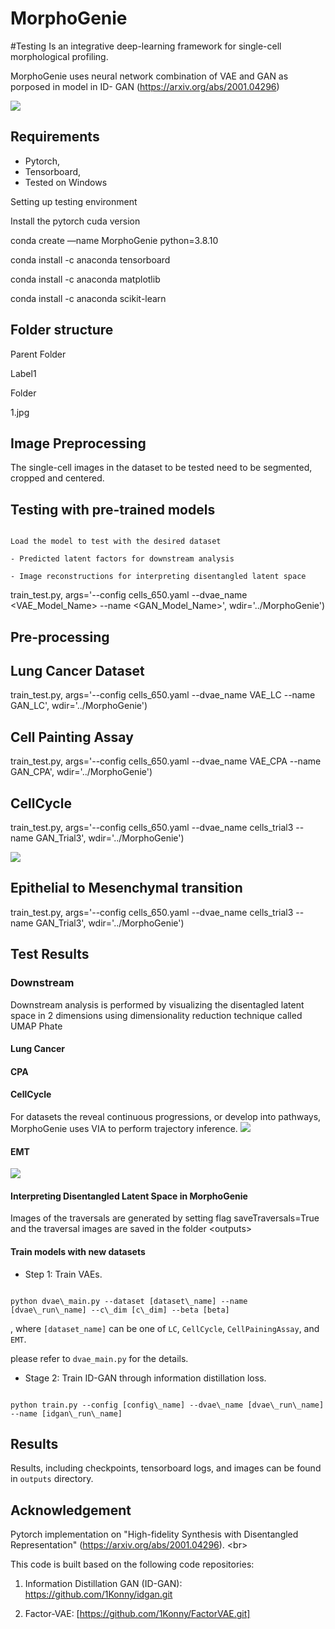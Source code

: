 # MorphoGenie
#Testing
Is an integrative deep-learning framework for single-cell morphological profiling.

MorphoGenie uses neural network combination of VAE and GAN as porposed in model in ID- GAN (https://arxiv.org/abs/2001.04296)

![](https://github.com/rashmisrm/MorphoGenie/blob/main/Figures/Fig-1B.png)

## Requirements

- Pytorch,
- Tensorboard,
- Tested on Windows

Setting up testing environment

Install the pytorch cuda version

conda create —name MorphoGenie python=3.8.10

conda install -c anaconda tensorboard

conda install -c anaconda matplotlib

conda install -c anaconda scikit-learn

## Folder structure

Parent Folder

Label1

Folder

1.jpg

## Image Preprocessing

The single-cell images in the dataset to be tested need to be segmented, cropped and centered.

## Testing with pre-trained models

```

Load the model to test with the desired dataset

- Predicted latent factors for downstream analysis

- Image reconstructions for interpreting disentangled latent space

```

train\_test.py, args='--config cells\_650.yaml --dvae\_name \<VAE\_Model\_Name\> --name \<GAN\_Model\_Name\>', wdir='../MorphoGenie')

## Pre-processing

## Lung Cancer Dataset

train\_test.py, args='--config cells\_650.yaml --dvae\_name VAE\_LC --name GAN\_LC', wdir='../MorphoGenie')

## Cell Painting Assay

train\_test.py, args='--config cells\_650.yaml --dvae\_name VAE\_CPA --name GAN\_CPA', wdir='../MorphoGenie')

## CellCycle

train\_test.py, args='--config cells\_650.yaml --dvae\_name cells\_trial3 --name GAN\_Trial3', wdir='../MorphoGenie')

![](https://github.com/rashmisrm/MorphoGenie/blob/main/Figures/Animation.png)

## Epithelial to Mesenchymal transition

train\_test.py, args='--config cells\_650.yaml --dvae\_name cells\_trial3 --name GAN\_Trial3', wdir='../MorphoGenie')

## Test Results

### Downstream

Downstream analysis is performed by visualizing the disentagled latent space in 2 dimensions using dimensionality reduction technique called UMAP Phate

#### Lung Cancer

#### CPA

#### CellCycle

For datasets the reveal continuous progressions, or develop into pathways, MorphoGenie uses VIA to perform trajectory inference.
![](https://github.com/rashmisrm/MorphoGenie/blob/main/Figures/AnimateCCy.png)

#### EMT
![](https://github.com/rashmisrm/MorphoGenie/blob/main/Figures/Animate.png)


#### Interpreting Disentangled Latent Space in MorphoGenie

Images of the traversals are generated by setting flag saveTraversals=True and the traversal images are saved in the folder \<outputs\>

#### Train models with new datasets

- Step 1: Train VAEs.

```

python dvae\_main.py --dataset [dataset\_name] --name [dvae\_run\_name] --c\_dim [c\_dim] --beta [beta]

```

, where `[dataset_name]` can be one of `LC`, `CellCycle`, `CellPainingAssay`, and `EMT`.

please refer to `dvae_main.py` for the details.

- Stage 2: Train ID-GAN through information distillation loss.

```

python train.py --config [config\_name] --dvae\_name [dvae\_run\_name] --name [idgan\_run\_name]

```

## Results

Results, including checkpoints, tensorboard logs, and images can be found in `outputs` directory.

## Acknowledgement

Pytorch implementation on "High-fidelity Synthesis with Disentangled Representation" (https://arxiv.org/abs/2001.04296). \<br\>

This code is built based on the following code repositories:

1. Information Distillation GAN (ID-GAN): https://github.com/1Konny/idgan.git

2. Factor-VAE: [https://github.com/1Konny/FactorVAE.git]